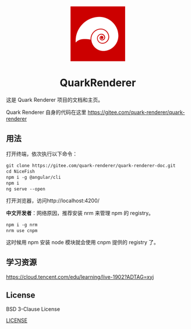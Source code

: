 <p align="center">
    <img width="150" src="./src/assets/imgs/nautilus.png">
</p>

<h1 align="center">QuarkRenderer</h1>


这是 Quark Renderer 项目的文档和主页。

Quark Renderer 自身的代码在这里 https://gitee.com/quark-renderer/quark-renderer

## 用法

打开终端，依次执行以下命令：

    git clone https://gitee.com/quark-renderer/quark-renderer-doc.git
    cd NiceFish
    npm i -g @angular/cli
    npm i
    ng serve --open

打开浏览器，访问http://localhost:4200/

**中文开发者**：网络原因，推荐安装 nrm 来管理 npm 的 registry。

    npm i -g nrm 
    nrm use cnpm

这时候用 npm 安装 node 模块就会使用 cnpm 提供的 registry 了。

## 学习资源

[https://cloud.tencent.com/edu/learning/live-1902?ADTAG=xyj ](https://cloud.tencent.com/edu/learning/live-1902?ADTAG=xyj )


## License

BSD 3-Clause License

[LICENSE](./LICENSE)